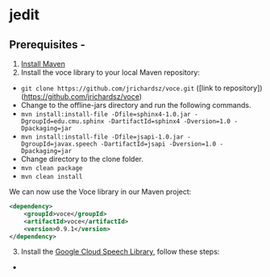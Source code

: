 # jedit

## Prerequisites -
1. [Install Maven](https://maven.apache.org/install.html)
2. Install the voce library to your local Maven repository:
- ```git clone https://github.com/jrichardsz/voce.git``` ([link to repository])(https://github.com/jrichardsz/voce)
- Change to the offline-jars directory and run the following commands.
- ```mvn install:install-file -Dfile=sphinx4-1.0.jar -DgroupId=edu.cmu.sphinx -DartifactId=sphinx4 -Dversion=1.0 -Dpackaging=jar```
- ```mvn install:install-file -Dfile=jsapi-1.0.jar -DgroupId=javax.speech -DartifactId=jsapi -Dversion=1.0 -Dpackaging=jar```
- Change directory to the clone folder. 
- ```mvn clean package```
- ```mvn clean install```

We can now use the Voce library in our Maven project:
```xml
<dependency>
	<groupId>voce</groupId>
	<artifactId>voce</artifactId>
	<version>0.9.1</version>
</dependency>
```
3. Install the [Google Cloud Speech Library](https://cloud.google.com/speech-to-text/docs/quickstart-client-libraries), follow these steps:
- 

